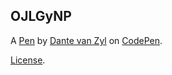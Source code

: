 OJLGyNP
-------


A [Pen](https://codepen.io/Dantevanzyl/pen/OJLGyNP) by [Dante van Zyl](https://codepen.io/Dantevanzyl) on [CodePen](https://codepen.io).

[License](https://codepen.io/Dantevanzyl/pen/OJLGyNP/license).